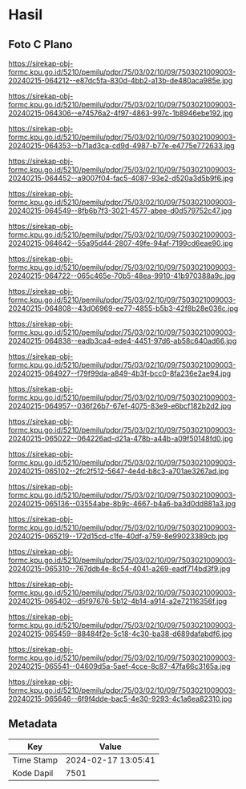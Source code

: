 # Hasil

## Foto C Plano

https://sirekap-obj-formc.kpu.go.id/5210/pemilu/pdpr/75/03/02/10/09/7503021009003-20240215-064212--e87dc5fa-830d-4bb2-a13b-de480aca985e.jpg

https://sirekap-obj-formc.kpu.go.id/5210/pemilu/pdpr/75/03/02/10/09/7503021009003-20240215-064306--e74576a2-4f97-4863-997c-1b8946ebe192.jpg

https://sirekap-obj-formc.kpu.go.id/5210/pemilu/pdpr/75/03/02/10/09/7503021009003-20240215-064353--b71ad3ca-cd9d-4987-b77e-e4775e772633.jpg

https://sirekap-obj-formc.kpu.go.id/5210/pemilu/pdpr/75/03/02/10/09/7503021009003-20240215-064452--a9007f04-fac5-4087-93e2-d520a3d5b9f6.jpg

https://sirekap-obj-formc.kpu.go.id/5210/pemilu/pdpr/75/03/02/10/09/7503021009003-20240215-064549--8fb6b7f3-3021-4577-abee-d0d579752c47.jpg

https://sirekap-obj-formc.kpu.go.id/5210/pemilu/pdpr/75/03/02/10/09/7503021009003-20240215-064642--55a95d44-2807-49fe-94af-7199cd6eae90.jpg

https://sirekap-obj-formc.kpu.go.id/5210/pemilu/pdpr/75/03/02/10/09/7503021009003-20240215-064722--065c465e-70b5-48ea-9910-41b970388a9c.jpg

https://sirekap-obj-formc.kpu.go.id/5210/pemilu/pdpr/75/03/02/10/09/7503021009003-20240215-064808--43d06969-ee77-4855-b5b3-42f8b28e036c.jpg

https://sirekap-obj-formc.kpu.go.id/5210/pemilu/pdpr/75/03/02/10/09/7503021009003-20240215-064838--eadb3ca4-ede4-4451-97d6-ab58c640ad66.jpg

https://sirekap-obj-formc.kpu.go.id/5210/pemilu/pdpr/75/03/02/10/09/7503021009003-20240215-064927--f79f99da-a849-4b3f-bcc0-8fa236e2ae94.jpg

https://sirekap-obj-formc.kpu.go.id/5210/pemilu/pdpr/75/03/02/10/09/7503021009003-20240215-064957--036f26b7-67ef-4075-83e9-e6bcf182b2d2.jpg

https://sirekap-obj-formc.kpu.go.id/5210/pemilu/pdpr/75/03/02/10/09/7503021009003-20240215-065022--064226ad-d21a-478b-a44b-a09f50148fd0.jpg

https://sirekap-obj-formc.kpu.go.id/5210/pemilu/pdpr/75/03/02/10/09/7503021009003-20240215-065102--2fc2f512-5647-4e4d-b8c3-a701ae3267ad.jpg

https://sirekap-obj-formc.kpu.go.id/5210/pemilu/pdpr/75/03/02/10/09/7503021009003-20240215-065136--03554abe-8b9c-4667-b4a6-ba3d0dd881a3.jpg

https://sirekap-obj-formc.kpu.go.id/5210/pemilu/pdpr/75/03/02/10/09/7503021009003-20240215-065219--172d15cd-c1fe-40df-a759-8e99023389cb.jpg

https://sirekap-obj-formc.kpu.go.id/5210/pemilu/pdpr/75/03/02/10/09/7503021009003-20240215-065310--767ddb4e-8c54-4041-a269-eadf714bd3f9.jpg

https://sirekap-obj-formc.kpu.go.id/5210/pemilu/pdpr/75/03/02/10/09/7503021009003-20240215-065402--d5f97676-5b12-4b14-a914-a2e72116356f.jpg

https://sirekap-obj-formc.kpu.go.id/5210/pemilu/pdpr/75/03/02/10/09/7503021009003-20240215-065459--88484f2e-5c18-4c30-ba38-d689dafabdf6.jpg

https://sirekap-obj-formc.kpu.go.id/5210/pemilu/pdpr/75/03/02/10/09/7503021009003-20240215-065541--04609d5a-5aef-4cce-8c87-47fa66c3165a.jpg

https://sirekap-obj-formc.kpu.go.id/5210/pemilu/pdpr/75/03/02/10/09/7503021009003-20240215-065646--6f9f4dde-bac5-4e30-9293-4c1a6ea82310.jpg


## Metadata

| Key        | Value               |
| ---------- | ------------------- |
| Time Stamp | 2024-02-17 13:05:41 |
| Kode Dapil | 7501                |



